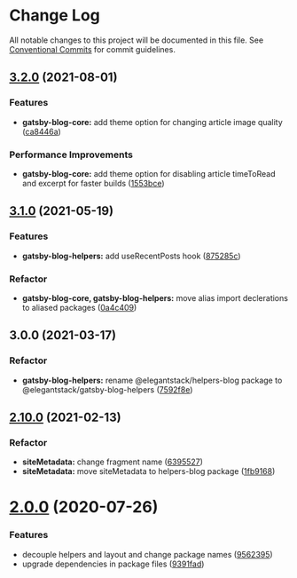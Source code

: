 # Change Log

All notable changes to this project will be documented in this file.
See [Conventional Commits](https://conventionalcommits.org) for commit guidelines.

## [3.2.0](https://gitlab.com/alimoosavi15/gatsby-theme-flexiblog/compare/@elegantstack/gatsby-blog-helpers@3.1.0...@elegantstack/gatsby-blog-helpers@3.2.0) (2021-08-01)


### Features

* **gatsby-blog-core:** add theme option for changing article image quality ([ca8446a](https://gitlab.com/alimoosavi15/gatsby-theme-flexiblog/commit/ca8446adc9ac02325a79a34a4ee84cd7aa39f2e5))


### Performance Improvements

* **gatsby-blog-core:** add theme option for disabling article timeToRead and excerpt for faster builds ([1553bce](https://gitlab.com/alimoosavi15/gatsby-theme-flexiblog/commit/1553bce72779c401ccae78e811c015298349c802))




## [3.1.0](https://gitlab.com/alimoosavi15/gatsby-theme-flexiblog/compare/@elegantstack/gatsby-blog-helpers@3.0.0...@elegantstack/gatsby-blog-helpers@3.1.0) (2021-05-19)


### Features

* **gatsby-blog-helpers:** add useRecentPosts hook ([875285c](https://gitlab.com/alimoosavi15/gatsby-theme-flexiblog/commit/875285c604d9c6e3a5ce87593369882d128e3cd7))


### Refactor

* **gatsby-blog-core, gatsby-blog-helpers:** move alias import declerations to aliased packages ([0a4c409](https://gitlab.com/alimoosavi15/gatsby-theme-flexiblog/commit/0a4c4090e79affdc34440fdf9e0db4c2e9a16846))




## 3.0.0 (2021-03-17)


### Refactor

* **gatsby-blog-helpers:** rename @elegantstack/helpers-blog package to @elegantstack/gatsby-blog-helpers ([7592f8e](https://gitlab.com/alimoosavi15/gatsby-theme-flexiblog/commit/7592f8e82ffb8148473878d2ab9edb19c6d3f5fa))




## [2.10.0](https://gitlab.com/alimoosavi15/gatsby-theme-flexiblog/compare/v2.9.0...v2.10.0) (2021-02-13)


### Refactor

* **siteMetadata:** change fragment name ([6395527](https://gitlab.com/alimoosavi15/gatsby-theme-flexiblog/commit/6395527e7f423183af162b5065a00ba9e853b8a6))
* **siteMetadata:** move siteMetadata to helpers-blog package ([1fb9168](https://gitlab.com/alimoosavi15/gatsby-theme-flexiblog/commit/1fb9168fb50c503b76481fcd60cf4c95c51072a5))




# [2.0.0](https://gitlab.com/alimoosavi15/gatsby-theme-flexiblog/compare/v1.2.0...v2.0.0) (2020-07-26)


### Features

* decouple helpers and layout and change package names ([9562395](https://gitlab.com/alimoosavi15/gatsby-theme-flexiblog/commit/9562395ffe1f57593859b4e72598acd33bea35db))
* upgrade dependencies in package files ([9391fad](https://gitlab.com/alimoosavi15/gatsby-theme-flexiblog/commit/9391fad0a525f7a8514ab722831eff9a2eae8e04))
